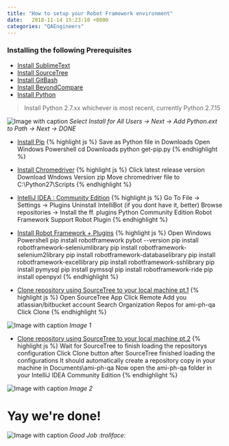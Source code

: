 ```yaml
---
title: "How to setup your Robot Framework environment"
date:   2018-11-14 15:23:10 +0800
categories: "QAEngineers"
---
```


### Installing the following Prerequisites

- [Install SublimeText](https://www.sublimetext.com/3)
- [Install SourceTree](https://www.sourcetreeapp.com/)
- [Install GitBash](https://git-scm.com/downloads)
- [Install BeyondCompare](https://www.scootersoftware.com/download.php)
- [Install Python](https://www.python.org/downloads/windows/)

> Install Python 2.7.xx whichever is most recent, currently Python 2.7.15


![Image with caption](https://i.imgur.com/Pdy95h0.jpg "Image with caption")
_Select Install for All Users -> Next -> Add Python.ext to Path -> Next -> DONE_

- [Install Pip](https://bootstrap.pypa.io/get-pip.py)
{% highlight js %}
Save as Python file in Downloads
Open Windows Powershell
cd Downloads
python get-pip.py
{% endhighlight %}

- [Install Chromedriver](http://chromedriver.chromium.org/downloads)
{% highlight js %}
Click latest release version
Download Wndows Version zip
Move chromedriver file to C:\Python27\Scripts
{% endhighlight %}

- [IntelliJ IDEA : Community Edition](https://www.jetbrains.com/idea/download/#section=windows)
{% highlight js %}
Go To File -> Settings -> Plugins
Uninstall IntelliBot (if you dont have it, better)
Browse repositories -> Install the ff. plugins
Python Community Edition
Robot Framework Support
Robot Plugin
{% endhighlight %}

- [Install Robot Framework + Plugins](http://robotframework.org/)
{% highlight js %}
Open Windows Powershell
pip install robotframework
pybot --version
pip install robotframework-seleniumlibrary
pip install robotframework-selenium2library
pip install robotframework-databaselibrary
pip install robotframework-excellibrary
pip install robotframework-sshlibrary
pip install pymysql
pip install pymssql
pip install robotframework-ride
pip install openpyxl
{% endhighlight %}

- [Clone repository using SourceTree to your local machine pt.1](https://www.sourcetreeapp.com/)
{% highlight js %}
Open SourceTree App 
Click Remote
Add you atlassian/bitbucket account
Search Organization Repos for ami-ph-qa
Click Clone
{% endhighlight %}

![Image with caption](https://i.imgur.com/3EPINdE.jpg "Image with caption")
_Image 1_

- [Clone repository using SourceTree to your local machine pt.2](https://www.sourcetreeapp.com/)
{% highlight js %}
Wait for SourceTree to finish loading the repositorys configuration
Click Clone button after SourceTree finished loading the configurations
It should automatically create a repository copy in your machine in Documents\ami-ph-qa
Now open the ami-ph-qa folder in your IntelliJ IDEA Community Edition 
{% endhighlight %}

![Image with caption](https://i.imgur.com/ttNUTm1.jpg "Image with caption")
_Image 2_

# Yay we're done!
![Image with caption](https://i.imgur.com/Ly4fhh5.jpg/200x300 "Image with caption")
_Good Job :trollface:_